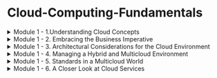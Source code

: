 # Cloud-Computing-Fundamentals


<details>
<summary> Module 1 - 1.Understanding Cloud Concepts </summary>
<br>

**Understanding Cloud Concepts**

**What is the Cloud**
- is a global network of servers around the worls acting as one hard drive.
- Signing onto your gmail account, watching a show on Netflix or opening a file on Dropbox, you are using the cloud
- Before the cloud, you might have been backing up you photos or music on a CDROM or your PC's hard drive
- files are sent to servers and apple's data center around the world. you might lose your phone but that will be available

**Cloud Computing Characteristics**

**On-Demand Self-Service**
- Consumers can provision resources as needed and automatically. Cloud services consumers can provision services on an as-needed basis, without the need to work with the CSP (Cloud service provider) directly.
- The consumer can expand (or reduce) these services without the need for human assistance from the CSP.

**Broad Network Access**
- Services are available across the network from commonly available clients
- Client devices and traditional server deployments are able to access cloud-based resources across the network.
- The network might include the local on-premises network or the Internet, or both.

**Resource Pooling**
- The cloud service provider (CSP) pools resources in a multitenant model and adjusts resource allocation on an on-demand basis, and the specific distribution of hardware resources is abstracted from the consumer
- The CSP manages the resources and maximizes their use.


**Rapid Elasticity**
- Resources are provisioned and released to adjust for changes in demand and consumption
- This process may be automatic or manual
- Server resources in a traditional model are purchased as a capital expenditure, and whether or not those resources are efficiently utilized, their cost and capabilities are fixed.

**Measured Service**
- Metering of resources is monitored, controlled, and billable
- CSPs meter the utilization of their resources
- This metering permits more efficient and dynamic resource allocation
- It also permits the CSPs to bill consumers accurately for exactly the quantity of resources consumed


**Cloud Computing Ecosystem**
It’s important to understand that an ecosystem of participants defines the market. This ecosystem consists of three categories of players:

**Consumers of Services**
These are the everyday end-users (like yourself or your colleagues) that use cloud services in their day-to-day business activities

- **Microsoft OneDrive**: is a file hosting and synchronization service offered by Microsoft. It enables users to store and share files and access them from any device, including PCs, Macs, and mobile devices

- **Google Drive**: is a cloud storage and file backup service provided by Google. It offers free storage space for personal use and allows users to store files, collaborate on documents, and share files with others.

- **iCloud**: is a cloud storage and synchronization service provided by Apple. It allows users to store their photos, videos, documents, and other files and access them across Apple devices.


**Providers of Services**
These cloud providers offer a variety of functions ranging from infrastructure services to applications and tools.

- **Amazon Web Services (AWS)**: AWS is a comprehensive cloud computing platform provided by Amazon. It offers a wide array of services, including computing power, storage, databases, networking, analytics, machine learning, and more.

- **Microsoft Azure**: is a cloud computing platform offered by Microsoft. It provides a range of services for building, deploying, and managing applications and services through Microsoft-managed data centers.

- **Google Cloud Platform (GCP)**: is a suite of cloud computing services offered by Google. It provides infrastructure, storage, AI, machine learning, data analytics, and other services to help businesses scale and innovate.

- **IBM Cloud**: is a collection of cloud computing services provided by IBM. It offers infrastructure, platform, and software as a service (IaaS, PaaS, and SaaS) solutions, along with tools for data analytics, AI, and blockchain.

- **Oracle Cloud Infrastructure**: is an IaaS platform offered by Oracle. It provides a broad range of cloud services, including compute, storage, networking, database, and applications, with a focus on enterprise workloads.

- **Alibaba Cloud**: is the cloud computing arm of Alibaba Group, a Chinese multinational conglomerate. It offers a wide range of cloud services, including computing, storage, networking, database, AI, and security, with a strong presence in the Asia-Pacific region.


**Designer of Services**
These companies build applications and tools. Often services are intended to work within a specific cloud ecosystem or can augment a packaged cloud application.

- **Accenture**: is a global professional services company that offers cloud consulting and implementation services. They help businesses design and deploy cloud solutions, leveraging their expertise in cloud architecture, migration, and management.

- **Deloitte**: is a multinational professional services firm that provides cloud technology consulting and implementation services. They assist organizations in developing cloud strategies, designing architectures, and implementing cloud solutions across various industries

- **Capgemini**: is a global consulting and technology services company that offers cloud transformation services. They help businesses design and implement cloud architectures, optimize cloud environments, and enable digital transformation through cloud technologies.

- **IBM**: is a leading technology company that provides cloud consulting and design services. They assist organizations in designing hybrid cloud architectures, implementing cloud-based applications, and leveraging emerging technologies like AI and blockchain.

- **PricewaterhouseCoopers (PwC)**: is a multinational professional services firm that offers cloud technology consulting services. They help businesses design and implement cloud strategies, optimize cloud operations, and ensure compliance and security in cloud environments.

- **Cognizant**: is an IT services and consulting company that provides cloud technology services. They help organizations design and implement cloud-based solutions, migrate applications to the cloud, and optimize cloud infrastructure.

- **Wipro**: is a global IT consulting and services company that offers cloud consulting and implementation services. They assist businesses in designing cloud strategies, developing cloud-native applications, and ensuring seamless cloud integration.

- **Tata Consultancy Services (TCS)**: is an IT services and consulting company that provides cloud technology solutions. They assist organizations in cloud strategy development, cloud architecture design, and implementing cloud-based applications and services.

**Infosys**: is a global consulting and IT services company that offers cloud consulting and implementation services. They help businesses design and implement cloud solutions, migrate applications to the cloud, and optimize cloud infrastructure for improved performance.

**DXC Technology**: is an IT services company that provides cloud consulting and implementation services. They assist organizations in designing cloud architectures, migrating applications to the cloud, and managing cloud environments.



**Cloud Concepts**

**Cloud computing**
- is a method of providing shared computing resources, including applications, computing, storage, networking, development, and deployment platforms as well as business processes. Cloud computing makes computing resources easier to use by providing standardization and automation.


**Standardization**
- is the implementation of services using a consistent approach supported by a set of consistent interfaces. Likewise, the cloud generally requires that processes be implemented through the use of automation.


**Automation**
- is a process that’s triggered based on business rules, resource availability, and security demands. Automation is required to support a self-service provisioning model. To promote efficiency, automation can ensure that after a provisioned service is no longer needed, it is returned to the resource pool. This type of rules-based automation can help with capacity planning and overall workload management.


**Understanding Cloud Deployment Models**

**Cloud Components and Clients**
- There are three main components in a cloud services solution.
- The first component is the client platform from which the cloud services are being accessed
- The second is the data center where the cloud services are being hosted
- The final component is the network connection between those two points.

![image](https://github.com/Siba182/Cloud-Computing-/assets/60964130/d44bbb91-f152-4115-a07f-0e23a728ac7d)


**Types of Cloud Computing**

**Deployment Models**
**Public cloud**:
- A CSP owns the cloud deployment and allocates its resources to external, unaffiliated customers. Those customers share the public cloud’s resources without knowing precisely where their data is in relation to that of any other organization

**Private cloud**:  
- Services are provided to only a single organization.

**Hybrid cloud:** 
- There is a combination of two or more private, public, or community deployments where the two cloud environments work together to solve business problems
- The goal is to create a hybrid cloud environment that can combine services and data from a variety of cloud models to create a unified, automated, and well-managed computing environment



![image](https://github.com/Siba182/Cloud-Computing-/assets/60964130/3447afe8-e68a-49b4-9b14-8bd3356c9c1a)


**Multicloud**
- is when two or more public clouds are being used within an organization.
- Many businesses initially found that they had a multicloud environment because different development teams or business units were choosing to use varying public clouds


**Cloud Within a Cloud (Virtual Private Cloud)**
- the concept of cloud within a cloud means a public CSP hosts your organization’s cloud services in an isolated segment, separated from any resources shared with other companies


**Differences betweeb VPC and Private Cloud deployments**
- VPC–logical isolation of the cloud deployment that resides on a CSP's infrastructure (and is therefore scalable).

- Private cloud–physical isolation of the cloud deployment in a private data center, a community data center, or CSP's infrastructure. It is limited by the available hardware and therefore less scalable.


**Multitenancy**
- This is the concept behind public cloud deployments. Multiple consumers, known as tenants, share computing resources owned and managed by the CSP. This is the opposite idea from a VPC deployment. It is multitenancy that provides the cost benefits behind shared resource utilization.


**Multi-cloud**
- There are many multi-cloud variations, but some of the most common are combinations of cloud services spread among two or more public CSPs (such as AWS and Azure) as well as on a private cloud infrastructure. Multi-cloud deployments reduce reliance on a single vendor, provide greater service flexibility and choice, permit improved geographic control of data, and help manage disaster mitigation



**Cloud Computing Elements: Resource Pools/Cloud Models and Services**

Below  illustrates the related elements that come together to create clouds. On the bottom of the diagram is a set of resource pools that feed a set of cloud delivery services. On the top of the diagram are the common service elements needed to support these delivery models.

![image](https://github.com/Siba182/Cloud-Computing-/assets/60964130/cba6fc29-c509-490c-b9cf-38781fb4ade4)


**Cloud Delivery Models**

**Infrastructure as a Service**
- is the delivery of services, including an operating system, storage, networking, and various utility software elements, on a request basis
- The easiest way to think of IaaS is that it provides a virtual server that is equivalent to a physical server

- IaaS has both public and private versions.

- In the public IaaS, the public cloud provider creates the infrastructure and resources that consumer can use. The user simply needs a credit card to acquire these resources. When that user stops paying, the resource may disappear

- In a private IaaS service, it is usually the IT organization or an integrator who creates an infrastructure and resources that internal users and sometimes business partners can use on demand. Whereas criteria for a public cloud are based primarily on the ability to pay for a service, a private service applies company policy to a service request


**IaaS examples:**
- AWS EC2
- Microsoft Azure
- Rackspace
- Digital Ocean

Target audience: IT administrators


**Platform as a Service**
- is a mechanism for combining IaaS with an abstracted set of middleware services, software development, and deployment tools that allow the organization to have a consistent way to create and deploy applications on a cloud or on-premises environment

- The easiest way to think about PaaS is that it’s an IaaS, but the operating system and development tools are already in place. Because a PaaS environment is ready for development, productivity and time to value are greatly increased.


**PaaS examples:**
- Google App Engine
- Heroku
- AWS ElasticBeanstalk
- Salesforce

Target audience: Developers and DBAs


**Software as a Service**
- is a business application created and hosted by a provider in a multi-tenant model
- Customers typically pay for the SaaS service per user on a monthly or yearly contract model
- The SaaS application sits on top of both a Platform as a Service and foundational Infrastructure services.


**SaaS examples:**
- Microsoft Office 365
- Google Apps
- WebEx
- Dropbox
- Netflix

Target audience: End users


**The Computing Resources Life Cycle**
- A basic concept of both public and private cloud computing is that users only employ computing resources when needed and pay only for the resources they actually utilize during the time they use them.


**Understanding Self-Service Provisioning and Elasticity**
- Self-service provisioning is one of the most important capabilities of cloud computing.
-  With self-service, cloud consumers can use a website in the cloud to select and purchase cloud services, configure them, launch them into the cloud environment, and start using them within minutes or perhaps even seconds


**Establishing a Dynamic Life Cycle across Workloads and Data**
- A cloud isn’t a single unified environment; rather, it’s a combination of resources that may be spread across systems and geographies
- The cloud is a federated environment that brings together resources so that they can work together.
- To make this happen in an organized manner requires an organization of workloads. A workload is an independent service or collection of code that can be executed


**Management Services**
- Management services are mandatory for ensuring that the operation of your cloud workloads and resources meets constituent needs (whether they are customer, employee, or partner) needs
- This is the case regardless of the cloud deployment and delivery model


**The Changing Role of the Data Center**
- What happens to the data center when companies begin to implement hybrid clouds? First, the data center does not go away. After all, almost all medium-size and large companies run their own data center — which is how many companies operate their systems of record, including accounting systems, inventory records, and line of business applications, to name a few.


**Evolution of the Data Centre into a Private Cloud**
- IT organizations have discovered that it’s much more efficient and effective to create private cloud services for developers to create new applications and services.
- Therefore, companies are setting up a highly automated computing environment enabled with a self-service portal
- This portal is often designed with business process rules that dictate what services a developer or an authorized partner can use.


**Seeing how the Public Cloud Fits**
- Your company selected its cloud provider partly because they run worldwide cloud environments. The cloud provider makes it easy to replicate applications and data to different regions, so it was simple to set up the SaaS application


**Knowing When the Private Cloud Shines**
- An architected private cloud that maintains sensitive financial data is ideal for the financial services company
- The private cloud provides the scalability required for the quantity of data being managed, as well as meeting the legal obligations to store the regulated data in the country where the business is conducted.
</br>
</details>

<details>
<summary> Module 1 - 2. Embracing the Business Imperative
 </summary>
<br>

 **Understanding IT Transformation**
 - With the rise of commercial cloud computing vendors and services, the role of IT is changing dramatically
 - While the IT organization in the past had total control of computing resources, now IT is tasked with providing oversight, management, and vetting of options
 - IT now has to provide oversight and management of both cloud and on-premises computing services
 - This means that IT needs to provide a transition plan for applications that no longer have the modularity to support business requirements.

**Escaping the IT Legacy Trap**
- Ironically, legacy applications are often core to managing core business processes, such as payment services, customer information systems, and customer management. But the architectural foundation of these applications means that they’re unable to be easily updated as business processes change.

- Assuming that these applications can simply be lifted into a cloud platform is tempting. In reality, this approach is one of the most expensive and least productive ways of gaining productivity.

- First, not only does the application itself need to be moved, but also all the related dependent applications. In addition, these applications were not efficiently developed because of the technical constraints of an older computing model

**Preparing for the Cloud**
- The adoption of cloud as a strategy and plan calls for new practices, skills, and roles
- How do you go about modernizing existing applications?
- Are there Software as a Service (SaaS) applications that live in the cloud that are a better fit for the way business is being conducted today?
- If a SaaS application is the answer, you need to determine how and where it will be used. There may be a need for adding new business processes for that SaaS application.
- After all that preparation, cloud technologies are ready to be deployed, in either a private, hybrid, public, or multicloud context.



**Building for Innovation**
- As IT transforms itself to help guide the cloud strategy, the organization can become an agent of change.
- With the use of well-defined cloud services supported by standard Application Programming Interfaces (APIs), it is possible to more quickly establish new innovative applications and services to support partners and suppliers
-  With the use of either public or private cloud services, a business can pilot new services with selected partners and iterate based on feedback.


**The Business Imperatives**
- By establishing a well-defined cloud strategy that is a collaboration between key constituents across a business, you will be in a good position to get started
-  We can begin the process of streamlining the IT in an organization by modernizing critical business applications and moving key workloads to the cloud
-  You’ll be able to make well-informed decisions about which workloads should remain on-premises and which services should reside in the cloud. 


**Optimizing Your Existing Business**
- You want to be able to demonstrate that you can react to their needs for change without delay.
- Today’s customers expect your applications and services to be able to transform in near real-time.
-  If you can’t meet their expectations for rapid change, they’ll find providers that are more responsive to their needs


**Modern Development and Deployment Strategies**
- DevOps — a combination of modern application development and deployment techniques — is the requirement for building cloud-based innovation
-  With DevOps, developers employ an agile development approach that assumes an iterative development process
-  The focus of DevOps and agile development is to focus on customer needs and metrics that can predict success.
-   DevOps streamlines development and deployment processes so products can be deployed at any time, not just when a new “release” has been created

**Revisiting Your Business Model**
- One of the benefits of the cloud is that it makes it easier to adapt your business model or to experiment with new ideas that could transform your business.


**Transforming the Business Model**
- Smart businesses aren’t afraid to break their business model and experiment with new approaches to satisfying customers
-  In fact, the cloud is also the perfect place to experiment with new ideas
-  Offering compelling offerings that solve customer problems encourages them to buy once they get a taste of success
- Being able to leverage the cloud to both offer and manage customer interaction transforms your ability to move quickly to increase your business.  

</br>
</details>


<details>
<summary> Module 1 - 3. Architectural Considerations for the Cloud Environment
 </summary>
<br>

 **Rethinking the Type of Constituents Your Cloud Serves**
 Two constituents that are part of the cloud ecosystem determine how you view the cloud architecture:

 - **Cloud consumers:**  The individuals and groups within your business unit that use different types of cloud services to get a task accomplished. A cloud consumer could be a developer using computing services from a public cloud.

- **Direct customers:**  Users who often take advantage of services that your business has created within a cloud environment. End users of your service have no idea that you are using a public or private cloud. As far as the users are concerned, they are interacting directly with your services and value.

- **Cloud service provider:**  Commercial vendors or companies that create their own capabilities. Commercial vendors sell their services to cloud consumers. In contrast, a company might decide to become an internal cloud service provider to its own employees, partners, and customers — either as an internal service or as a profit center. These providers also create applications or services for these environments.


**Planning for Deployment**
-  from an architectural perspective, it is important to look at the relationship among the services that are used together
-  One of the best practices needed is to be able to keep track of what task a specific service executes, the rules for how it can be used, as well as definitions and dependencies

hybrid models have four primary architectural considerations:

**1. Latency and Performance**
- Latency, or slow response or performance, is a constant concern for customers
- For example, say that a critical issue for your business is the speed at which customers’ orders are confirmed. If you do not handle this issue efficiently, customers won’t be happy and may move to another supplier
- In a service-based approach to computing, you can tightly couple a set of services that must execute with low latency

**2. Security: Planning in Context**
- When planning your hybrid environment, at the outset, you need to think about the security requirements for customers. 


**3. Governance: Getting the right balance**
- Like security, governance requirements will determine how you plan and architect your hybrid cloud environment
- These types of governance requirements demand that IT organizations plan their platform with this in mind.
- This means including process management services that determine where data must be stored 


**4. Reliability in the Context of Change**
- Within an architectural framework, determining business, performance, and customer goals is important, and to do so, you must consider all aspects of computing.
- You need to consider the issue of latency of overall performance and latency of managing data.

- If applications and services being offered to customers are based on a tightly coupled set of services with many dependencies, a public cloud service will cause serious problems with performance

- However, if the organization is creating and leveraging a platform of well-defined and loosely coupled services that are designed to be easily linked together at run time, a public cloud service is ideal

**Setting the Right Policies and Business Rules**
- Companies generally think about policy and business rules from an overall governance perspective

- On the contrary, making policies and rules operational in a hybrid cloud environment means that these dictates must be integrated from an architectural perspective.

- Building a policy or rule into the actual application may be straightforward in an on-premises environment. In a hybrid environment, however, you must make sure those policy requirements can be applied across components.


**Navigating the Choices in a Hybrid World**
- The great thing about a hybrid cloud is that the environment allows you to select the right service for the right tas

- Think about the collection of requirements from a business perspective and match that perspective to an architectural approach

- In general, you want the platforms you select to be appropriate for the service level requirements of the business

- In the end, you want to end up with a highly optimized environment that matches the needs of the customers that you need to support.


**Optimizing for Workloads**
- Being able to optimize workloads across environments is one of the fundamental architectural principles of hybrid cloud computing

- Unless workload optimization and balancing are one of the starting points, satisfying customer requirements will be difficul


**Supporting a Dynamic Life Cycle**
- The life cycle of cloud computing is different in many ways from the life cycle of a traditional computing environment

- The architecture of the cloud environment is predicated on the ability to abstract the details away from users based on a services-oriented architecture

As you start thinking about supporting a dynamic life cycle to support a hybrid cloud environment, consider the following:

- Think about an overall services-based model that breaks down traditional disconnected silos of applications, processes, and services.

- Think about creating an environment with fewer dependencies so that when you add new cloud services, you will have the flexibility to advance as the industry advances

- Think about the performance requirements that will give your customers excellent experiences.

- Think about creating a predictable, safe, and well-governed environment that will support business operations in the long run 
</br>
</details>


<details>
<summary> Module 1 - 4. Managing a Hybrid and Multicloud Environment
 </summary>
<br>

**Managing SaaS Applications**
- Increasingly businesses are turning to SaaS applications that are owned and operated by third-party vendors

- However, businesses are beginning to bring some level of control to the use of SaaS applications. IT management must contend with several key problems in managing SaaS applications.


**Optimizing SaaS Management**
- Once a business has set the ground rules for using SaaS within the organization and educated users on the best practices of using public SaaS applications, it can take additional steps to improve costs, productivity, and security

- Security should examine actual use to understand whether any practices are risking loss of the business’s intellectual property (IP), opening up connections that hackers can exploit or where other insecure activities can occur.


**A SaaS Cautionary Tale**


**Managing External Cloud Resources**
- Businesses use many types of external or public cloud resources that require management. Resources may be virtual machines that developers use, storage for backups or disaster recovery

- Cloud resources are the building blocks used to create applications. These infrastructure services are designed as a layer below SaaS applications and therefore are the responsibility of software developers.

**Visibility and Control of External Resources**
- To be successful, you need to have the ability to apply controls so that you can gain visibility into the cloud applications and services.

- The biggest management challenges of external cloud resources are identifying the most appropriate services to use, verifying their characteristics (performance, security, cost, and so on), and making sure that these services are used exclusively

- The rationale for using these resources to the exclusion of other resources is that after a service has been selected, investments in training, testing, and building infrastructure software will occur to make the service work effectively. 


**The Importance of Self-Service**
- Cloud providers make it as easy as possible for consumers to find and use their services. At the low pay-as-you-go prices of most cloud resources, it is a very compelling bargain. However, the company should limit employee choices of computing resources to approved resources.


**Service Level Agreements (SLAs)**
- Every cloud resource comes with a contractual agreement, known as a service level agreement (SLA), that outlines what the provider is delivering, along with the customer’s responsibilities

- The agreement should outline characteristics like availability, accuracy, response time, throughput, and security.

- These important traits are critical for selecting resources that will meet the performance requirements of the services or applications that will use them.



**Addressing Poor Cloud and Computing Behaviors**
- Cloud providers routinely seek to make their computing environments secure and robust, but users of those environments can still engage in risky behaviors.

- We’ve all heard about people choosing passwords that are easy to guess, possibly leading to unauthorized theft of information or damage to software and systems. That is just one example of a dangerous behavior that companies work hard to prevent.

- One more example of a security risk that is particularly relevant to today’s employees is the use of social media

- However, a new generation has grown up with social media and uses it to share information, answer questions, and generally extend the user’s community outside the company’s boundaries.



**Managing Internal Cloud Resources**
- Because the business is serving cloud resources to its own employees and perhaps its business partners, it is not a public cloud provider but will deliver cloud resources via private or hybrid clouds

- If it is using a hybrid cloud, the business may well pass public cloud resources to its internal customers, making the business both a public cloud consumer as well as a private cloud provider.

- Regardless of the scope of offerings, issues like self-service, SLAs, and approved resources are just as critical, if not more so, to consumers of private and hybrid clouds.


**Managing a hybrid cloud environment**
- The combination of these resources (private and public clouds) provides the benefits of scalability, flexibility, and performance to their internal computing consumers. 


**Understanding the Role of Internal SLAs**
- When a company is a private or hybrid cloud provider to its internal consumers, the company should define SLAs for the resources and services provided

- Doing so will formalize the operational requirements for those services and increase the chances that consumers will be pleased with the internal services.

- SLAs provide objective targets for performance and other operational characteristics, such as mean time between failures, and therefore are important for determining whether performance problems with applications are due to problems with the application or problems with the resources and services that the application uses

- In the public cloud, management of resources and services is the responsibility of the public cloud vendor or the third party who provides the software

- In the private cloud environment, it is usually the responsibility of IT operations to monitor the software for deviations from SLA commitments.


**Managing Internal Services**
- As more businesses rely on cloud computing, they are creating internal services that are delivered to consumers within a company via a private or public cloud or a hybrid of both

- But regardless of where applications are served from, internal consumers of cloud services expect professional applications to be operating with reliability and security and be backed by professional support

- Support for internal applications may come from IT or from a call center — both managed within the company providing the private or hybrid cloud


**Supporting Cloud Customers**
- When customers run into problems with an application, they expect quick help. For third-party applications, comprehensive support will usually come from those third parties although internal support should be aware of the common issues consumers may encounter.

-  But if applications are developed or maintained in-house by internal development teams or by IT acting as a development organization, then development has a role to play with support.

-  For their part, support organizations pride and measure themselves on delivering quality and timely support. In fact, support organizations increasingly see a reduction of support calls as a goal


**Monitoring Resources Imported From the Public Cloud**
To verify that those resources are operating with sufficient performance and meeting SLAs, you have a few choices:

- Set up test software in the public cloud to sample the performance of the resources. On the positive side, by testing the resource outside of your computing stack, you will avoid affecting your application’s performance. On the negative side, you may be testing resources that are so independent of your application that the testing results are not applicable to your application’s performance.

- Set up that same test software in the hybrid cloud. The results are more likely to be consistent with what your application is experiencing, but the downside is that the testing will have a greater impact on the performance of your infrastructure because that is where the testing is operating.

- Look to see whether the resources you are testing have a dashboard or other operational information available to you. If so, it may provide the performance information you are looking for.

- Instrument the application running in the hybrid environment to log the actual performance of the resources as delivered to the application. If done carefully, it will have little impact on the application’s performance. This approach, which is perhaps the best solution, is desirable as it will be the most accurate way to monitor the resources’ behavior, and the results can be integrated with all the other issues being monitored by the application.


**Monitoring the Cloud Infrastructure**
- Public cloud vendors provide information about the operational status of major subsystems and services within their cloud environments.

- The same type of information should be maintained for private and hybrid clouds.

- Although this information is usually high level, ensuring that basic services are working properly should be the first thing that support people look to verify.


**Monitoring Applications and Services**
- User experience experts can look at how users work with the application to see problems in the user interface, opportunities for streamlining the user’s experience, and bugs in the application

-  Product managers use the information to verify that features are being used as intended and to explore how new features can improve the application.

-  Applications routinely generate logs, or records of exactly what the application has done. Developers examine logs after applications crash to help figure out why the crash occurred.

-  Applications can also be instrumented to provide other useful information to the business, including Key Performance Indicators (KPIs) that, when designed properly, can disclose whether applications are meeting the goals they were designed to achieve.


**Constructing Dashboards**
- A wealth of data and information comes from a busy cloud environment, and many employees can use that information to solve their daily challenges

Harnessing this information into a form that is useful requires at least two parts:
- Analysis software that processes and reduces the data to a manageable form.
- A visualization technique that makes the information easy for people to recognize.


- Dashboards are often the best tool for presenting operational information to various audiences. With flexibility in how dashboards are constructed, different views with different focuses can be designed for different audiences.



**Managing External Services**
- One characteristic of a hybrid cloud environment is that an organization will have a variety of services that need to be managed.

- To be successful, visibility and control over external and internal resources is critical.


**DevOps and Deployment to Public Clouds**
- DevOps combines Development with Operations and enables continuous development and deployment of software.

-  DevOps streamlines the management of application and service life cycles by eliminating handoffs between development and operations and makes the software more robust because developers are now paying more attention to operational issues


**External System Monitoring**
- With applications and services used by customers in other companies, it is even more important that system monitoring gathers application and service usage than it was within a single company

**Application and Service Life Cycles**
Consider these issues for making applications and services fit the “always on and always available” expectations of the public cloud


- DevOps’s goal for continuous development and deployment is to release new features as soon as they are ready. But while it was once okay to take the application down while it was being upgraded, it is not acceptable in the cloud. Applications and services must be able to be upgraded without disturbing customers who are using the application

- Application and server failures are always bad, but they are probably worse in the cloud (if only because there may be many more users). Designing in failover capabilities so that a failure causes only a momentary pause is much more desirable than having the application be completely unavailable, or perhaps worse, cause user data loss.



**The Future of Multicloud Management**
Many different services and deployment models are emerging as part of the hybrid cloud fabric.

You should begin asking some key questions:

- What are all the services being used, and which ones do you anticipate adding?
- Why is a service being used? Does it fulfil the business requirement?
- Do the services provide the level of security and governance demanded by management?
- Is the data that the application generates stored in the appropriate geography?
- Is the latency of the overall environment acceptable to all service consumers?

</br>
</details>

<details>
<summary> Module 1 - 5. Standards in a Multicloud World 
 </summary>
<br>
 
**What are Standards?**
- Standards are established common and repeatable practices that have been agreed to by a business or group

-  An open standard is one that is publicly and freely available, one that has been developed in a public context where anyone who is affected by the standard can contribute

**Evolution of Standards**
- **Multinational bodies:**  Treaties or other similar international legal agreements typically govern these bodies. These groups generally have long procedures and red tape before an agreement is reached. Members may be diplomats instead of technical experts. The International Organization for Standards (ISO) is one such group and is comprised of representatives from countries all over the world.

- **Industry consortiums:**  A consortium is typically an organized group dedicated to developing standards for a specific industry requirement. Even though the members may be competitors, they know that coming together will help everyone. These groups are often more streamlined and agile than international bodies and often directly engage technical experts in the process

- **An ad hoc group:**  Ad hoc groups are self-organized and governed. These groups are often built around open-source initiatives. They can be a loose body that discusses their matters through an Internet message board, or they may be more formally organized. These groups have even fewer processes than industry consortiums and are therefore able to quickly adapt and change as technology moves

- **De facto standards:**  A de facto standard emerges when an approach or product is used so extensively used that it becomes a standard. The important distinction is that a de facto standard is not created by a specific body or organization, but instead develops through practice. Often, de facto standards emerge when industry best practices converge.


standards can be categorized based on their level of maturity:
- None
- Under development
- Approved
- A reference
- Market accepted (in widespread use)
- Retired


**Categories of Cloud-Related Standards**
- SDOS vs SSOS
- Interoperability
- Portability
- Security
- Organizations Building Momentum Around Standards
- Distributed Management Task Force (DMTF)
- National Institute of Standards and Technology (NIST)
- Cloud Standards Customer Council (CSCC)
- Open Commons Consortium (OCC)
- The Open Group
- Storage Networking Industry Association (SNIA)
- Vertical Groups


**The Impact of Standards on the Multicloud**
- In a multicloud world, many interfaces are between those that exist at your cloud provider and your applications, data, servers, and so on.
- This state of affairs means that security is a risk in many places.

Standards let you do the following:
- In a multicloud world, where you may have part of the resources associated with an application on your own premises and part with a cloud provider, this capability is important because it enables your organization to be more flexible about where your resources may be located.

- Prevent vendor lock-in. Lock-in occurs when you are so entrenched with a particular provider and its interfaces that moving to another provider is too costly. Removing barriers to lock-in increases your choices.

- Integrate applications more easily between your on-premises data center and private and public cloud environments. Face it; integrating your assets across multiple environments can be time-consuming and costly if every cloud provider has a proprietary model. Standards help to make integration easier and eliminate many common barriers.

</br>
</details>

<details>
<summary> Module 1 - 6. A Closer Look at Cloud Services 
 </summary>
<br>

**The Importance of Modularity**
- Each service can be developed and deployed by small independent teams. This flexibility provides greater benefits in terms of performance, cost and scalability.

- This approach of building services, packaging them together, and managing them consistently and predictably, demands a new approach to software development and deployment.

- Application containerization has brought about new management frameworks that simplify and streamline service and other workloads.


**Discovering Why Services Matter in the Cloud**
-  In the early days of software development, subroutine libraries provided a shortcut for developers to execute a task quickly.

-  Today services have been reimagined so that they are the actual building blocks of reusable services.

- In many instances, today’s development teams are assembling applications from prebuilt services rather than coding applications from scratch. 


**Explaining Microservices**
- Microservices is a process of developing applications that consist of code that is independent of each other and of the underlying developing platformy

- These services are defined in a catalogue so that developers can more easily locate the right service and understand the governance rules for usage.

- Cloud native applications are built as a collection of multiple, independent microservices

Why are microservices so important for a true cloud environment? Consider these four key benefits:


- Application development is simplified because each microservice is built to serve a specific and limited purpose. Small development teams can focus on writing code for narrowly defined and more easily understood functions.
  
- Code changes will be smaller and less complex than with a complex integrated application, making it easier and faster to make changes, whether to fix a problem or to upgrade a service with new requirements.
  
- Scalability — both up and down — makes it simpler to deploy an additional instance of a service or change that service as needs evolve.
  
- Microservices are fully tested and validated. When new applications leverage existing microservices, developers can assume the integrity of the new application without the need for continual testing.


**The Imperative to Manage Microservices**
- Microservices are designed to be packaged within containers.
- Containers provide a technique for packaging applications so that they are abstracted from their runtime environments
- Containers are then managed through orchestration services. These orchestration services are needed to manage both process and logic as well as data services.


**Containers**
- Docker, CRI-O, Containerd, and frakti are four of the most common container run times.
- You can think of a container as packaged up software code along with all of its dependencies so that it can run consistently across clouds and on premises

- This packaging up of code is often call encapsulation. Encapsulating code is significant for developers because they do not have to develop code based on each individual environment. 


**Containers Bring Virtualization Abstraction to the Next Level**
- Containers build on the virtualization concept.
- Traditional applications ran on physical servers and utilized the computing resources of that infrastructure
- To ensure that applications would run predictably, businesses placed each application on its own server
- If multiple applications were placed on the same server, there was the chance that one application would monopolize all of the hardware resources, causing the other application to fail.


**Container Orchestration**
- As you begin to containerize applications and microservices, you need a way to manage your containers
- Containers orchestration platforms help to streamline processes like the installation, scaling, and management of containerized applications.
- The platform also automates the management of a container environment. 


**Kubernetes**
- Kubernetes is an open-source platform for managing containerized workloads and services.
- Kubernetes is not the only container orchestration platform.
- Kubernetes has become a de facto standard across many businesses and clouds.

benefits of Kubernetes include:
- A standardized way to build, package, deploy, and run applications of any language,
- Portability across multiple cloud providers and the ability to avoid vendor lock-in,
- Horizontal auto-scaling so that additional pods are created as application demand increases,
- High availability through continual health checks to ensure that nodes and containers are operating as expected,
- Automated rollouts to updated applications or its configurations without causing downtime.

**Cataloguing Services**
- When you move to a microservices approach, you need to be able to keep track of each service as well as understand everything about that service


**Defining Cloud Native Applications**
- In the early days of computing, applications were constrained by the limitations of the expense of the hardware platforms and the limitations of memory and storage.

- The cloud model has changed these restrictions. As the cloud continues to mature, the way application services are designed has evolved.


The Cloud Native Computing Foundation offers a clear definition of cloud native:
-  **Container packaged:** A standard way to package applications that is resource efficient. More applications can be densely packed using a standard container format.

- **Dynamically managed:** A standard way to discover, deploy, and scale up and down containerized applications.

- **Microservices oriented:** A method to decompose the application into modular, independent services that interact through well-defined service contracts.

</br>
</details>






